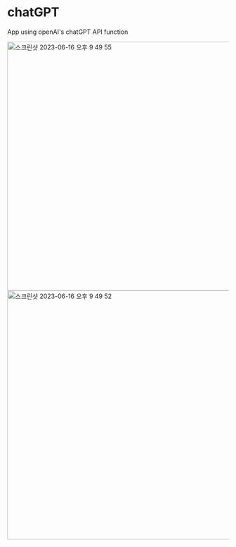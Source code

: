 # chatGPT
App using openAI's chatGPT API function


<img width="565" alt="스크린샷 2023-06-16 오후 9 49 55" src="https://github.com/traeumen927/chatGPT/assets/18188727/9c7c6e81-7cc5-4154-b650-8d2e9040bddb">

<img width="565" alt="스크린샷 2023-06-16 오후 9 49 52" src="https://github.com/traeumen927/chatGPT/assets/18188727/71d8907e-05e9-4812-adf1-58dda4c9f369">
